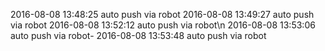 2016-08-08 13:48:25 auto push via robot
2016-08-08 13:49:27 auto push via robot
2016-08-08 13:52:12 auto push via robot\\n
2016-08-08 13:53:06 auto push via robot-  2016-08-08 13:53:48 auto push via robot